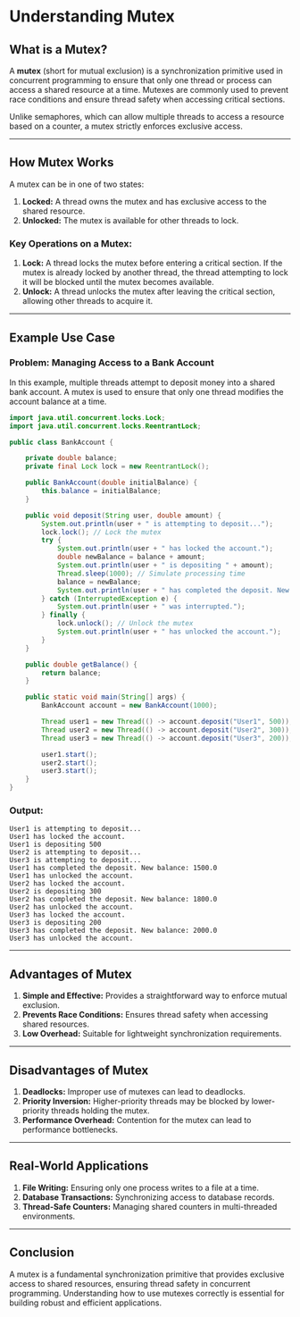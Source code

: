# Understanding Mutex

## What is a Mutex?

A **mutex** (short for mutual exclusion) is a synchronization primitive used in concurrent programming to ensure that only one thread or process can access a shared resource at a time. Mutexes are commonly used to prevent race conditions and ensure thread safety when accessing critical sections.

Unlike semaphores, which can allow multiple threads to access a resource based on a counter, a mutex strictly enforces exclusive access.

---

## How Mutex Works

A mutex can be in one of two states:
1. **Locked:** A thread owns the mutex and has exclusive access to the shared resource.
2. **Unlocked:** The mutex is available for other threads to lock.

### Key Operations on a Mutex:
1. **Lock:** A thread locks the mutex before entering a critical section. If the mutex is already locked by another thread, the thread attempting to lock it will be blocked until the mutex becomes available.
2. **Unlock:** A thread unlocks the mutex after leaving the critical section, allowing other threads to acquire it.

---

## Example Use Case

### Problem: Managing Access to a Bank Account
In this example, multiple threads attempt to deposit money into a shared bank account. A mutex is used to ensure that only one thread modifies the account balance at a time.

```java
import java.util.concurrent.locks.Lock;
import java.util.concurrent.locks.ReentrantLock;

public class BankAccount {

    private double balance;
    private final Lock lock = new ReentrantLock();

    public BankAccount(double initialBalance) {
        this.balance = initialBalance;
    }

    public void deposit(String user, double amount) {
        System.out.println(user + " is attempting to deposit...");
        lock.lock(); // Lock the mutex
        try {
            System.out.println(user + " has locked the account.");
            double newBalance = balance + amount;
            System.out.println(user + " is depositing " + amount);
            Thread.sleep(1000); // Simulate processing time
            balance = newBalance;
            System.out.println(user + " has completed the deposit. New balance: " + balance);
        } catch (InterruptedException e) {
            System.out.println(user + " was interrupted.");
        } finally {
            lock.unlock(); // Unlock the mutex
            System.out.println(user + " has unlocked the account.");
        }
    }

    public double getBalance() {
        return balance;
    }

    public static void main(String[] args) {
        BankAccount account = new BankAccount(1000);

        Thread user1 = new Thread(() -> account.deposit("User1", 500));
        Thread user2 = new Thread(() -> account.deposit("User2", 300));
        Thread user3 = new Thread(() -> account.deposit("User3", 200));

        user1.start();
        user2.start();
        user3.start();
    }
}
```

### Output:
```
User1 is attempting to deposit...
User1 has locked the account.
User1 is depositing 500
User2 is attempting to deposit...
User3 is attempting to deposit...
User1 has completed the deposit. New balance: 1500.0
User1 has unlocked the account.
User2 has locked the account.
User2 is depositing 300
User2 has completed the deposit. New balance: 1800.0
User2 has unlocked the account.
User3 has locked the account.
User3 is depositing 200
User3 has completed the deposit. New balance: 2000.0
User3 has unlocked the account.
```

---

## Advantages of Mutex
1. **Simple and Effective:** Provides a straightforward way to enforce mutual exclusion.
2. **Prevents Race Conditions:** Ensures thread safety when accessing shared resources.
3. **Low Overhead:** Suitable for lightweight synchronization requirements.

---

## Disadvantages of Mutex
1. **Deadlocks:** Improper use of mutexes can lead to deadlocks.
2. **Priority Inversion:** Higher-priority threads may be blocked by lower-priority threads holding the mutex.
3. **Performance Overhead:** Contention for the mutex can lead to performance bottlenecks.

---

## Real-World Applications
1. **File Writing:** Ensuring only one process writes to a file at a time.
2. **Database Transactions:** Synchronizing access to database records.
3. **Thread-Safe Counters:** Managing shared counters in multi-threaded environments.

---

## Conclusion
A mutex is a fundamental synchronization primitive that provides exclusive access to shared resources, ensuring thread safety in concurrent programming. Understanding how to use mutexes correctly is essential for building robust and efficient applications.
